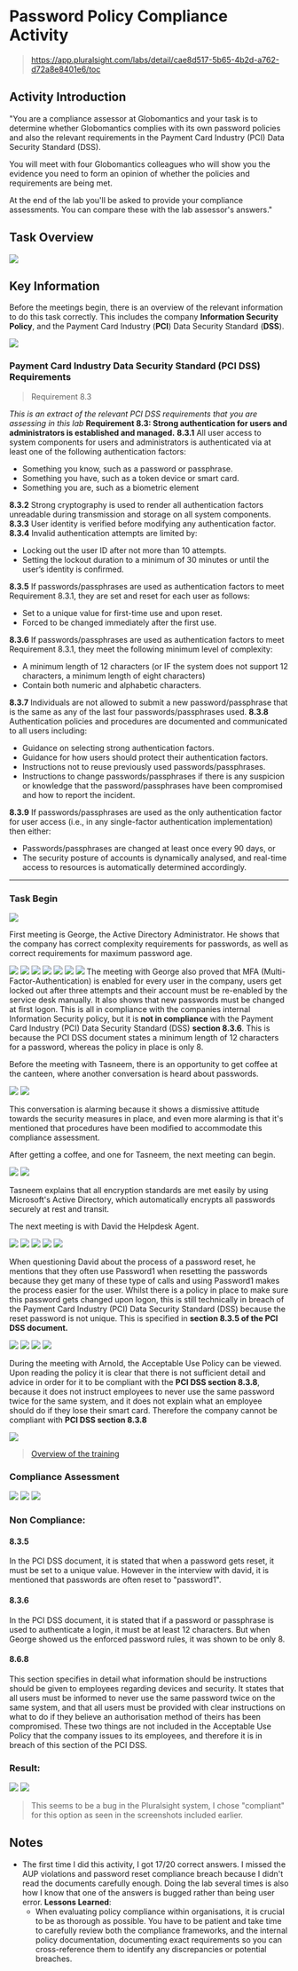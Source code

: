# Password Policy Compliance Activity
>https://app.pluralsight.com/labs/detail/cae8d517-5b65-4b2d-a762-d72a8e8401e6/toc

## Activity Introduction
"You are a compliance assessor at Globomantics and your task is to determine whether Globomantics complies with its own password policies and also the relevant requirements in the Payment Card Industry (PCI) Data Security Standard (DSS).

You will meet with four Globomantics colleagues who will show you the evidence you need to form an opinion of whether the policies and requirements are being met.

At the end of the lab you'll be asked to provide your compliance assessments. You can compare these with the lab assessor's answers."

## Task Overview

![](Images/overview.png)
## Key Information

Before the meetings begin, there is an overview of the relevant information to do this task correctly. This includes the company **Information Security Policy**, and the Payment Card Industry (**PCI**) Data Security Standard (**DSS**).

![](Images/securitypolicy.png)

### Payment Card Industry Data Security Standard (PCI DSS) Requirements
> Requirement 8.3

_This is an extract of the relevant PCI DSS requirements that you are assessing in this lab_
**Requirement 8.3: Strong authentication for users and administrators is established and managed.**
**8.3.1** All user access to system components for users and administrators is authenticated via at least one of the following authentication factors:

- Something you know, such as a password or passphrase.
- Something you have, such as a token device or smart card.
- Something you are, such as a biometric element

**8.3.2** Strong cryptography is used to render all authentication factors unreadable during transmission and storage on all system components.
**8.3.3** User identity is verified before modifying any authentication factor.
**8.3.4** Invalid authentication attempts are limited by:

- Locking out the user ID after not more than 10 attempts.
- Setting the lockout duration to a minimum of 30 minutes or until the user’s identity is confirmed.

**8.3.5** If passwords/passphrases are used as authentication factors to meet Requirement 8.3.1, they are set and reset for each user as follows:

- Set to a unique value for first-time use and upon reset.
- Forced to be changed immediately after the first use. 

**8.3.6** If passwords/passphrases are used as authentication factors to meet Requirement 8.3.1, they meet the following minimum level of complexity:

- A minimum length of 12 characters (or IF the system does not support 12 characters, a minimum length of eight characters)
- Contain both numeric and alphabetic characters. 

**8.3.7** Individuals are not allowed to submit a new password/passphrase that is the same as any of the last four passwords/passphrases used.
**8.3.8** Authentication policies and procedures are documented and communicated to all users including:

- Guidance on selecting strong authentication factors.
- Guidance for how users should protect their authentication factors.
- Instructions not to reuse previously used passwords/passphrases.
- Instructions to change passwords/passphrases if there is any suspicion or knowledge that the password/passphrases have been compromised and how to report the incident.


**8.3.9** If passwords/passphrases are used as the only authentication factor for user access (i.e., in any single-factor authentication implementation) then either:

- Passwords/passphrases are changed at least once every 90 days, or
- The security posture of accounts is dynamically analysed, and real-time access to resources is automatically determined accordingly. 


---

### Task Begin

![](Images/assessmentplan.png)

First meeting is George, the Active Directory Administrator. He shows that the company has correct complexity requirements for passwords, as well as correct requirements for maximum password age.

![](Images/yesplease.png)
![](Images/complexity.png)
![](Images/strike.png)
![](Images/ithinkso.png)
![](Images/enabled.png)
![](Images/inthebin.png)
![](Images/donegeorge.png)
The meeting with George also proved that MFA (Multi-Factor-Authentication) is enabled for every user in the company, users get locked out after three attempts and their account must be re-enabled by the service desk manually. It also shows that new passwords must be changed at first logon. This is all in compliance with the companies internal Information Security policy, but it is **not in compliance** with the Payment Card Industry (PCI) Data Security Standard (DSS) **section 8.3.6**. This is because the PCI DSS document states a minimum length of 12 characters for a password, whereas the policy in place is only 8.

Before the meeting with Tasneem, there is an opportunity to get coffee at the canteen, where another conversation is heard about passwords.

![](Images/read.png)
![](Images/comeonjohn.png)

This conversation is alarming because it shows a dismissive attitude towards the security measures in place, and even more alarming is that it's mentioned that procedures have been modified to accommodate this compliance assessment.

After getting a coffee, and one for Tasneem, the next meeting can begin.

![](Images/waiting.png)
![](Images/hash.png)

Tasneem explains that all encryption standards are met easily by using Microsoft's Active Directory, which automatically encrypts all passwords securely at rest and transit.

The next meeting is with David the Helpdesk Agent.

![](Images/passreset.png)
![](Images/procedure.png)
![](Images/verify.png)
![](Images/call.png)
![](Images/watchdavid.png)

When questioning David about the process of a password reset, he mentions that they often use Password1 when resetting the passwords because they get many of these type of calls and using Password1 makes the process easier for the user. 
Whilst there is a policy in place to make sure this password gets changed upon logon, this is still technically in breach of the Payment Card Industry (PCI) Data Security Standard (DSS) because the reset password is not unique. This is specified in **section 8.3.5 of the PCI DSS document.**

![](Images/heyarnlond.png)
![](Images/badpolicy.png)
![](Images/notunusual.png)
![](Images/review.png)

During the meeting with Arnold, the Acceptable Use Policy can be viewed. Upon reading the policy it is clear that there is not sufficient detail and advice in order for it to be compliant with the **PCI DSS section 8.3.8**, because it does not instruct employees to never use the same password twice for the same system, and it does not explain what an employee should do if they lose their smart card. Therefore the company cannot be compliant with **PCI DSS section 8.3.8**

![](Images/confirm.png)

>[Overview of the training](Your-Role-in-Protecting-the-Company.md)
### Compliance Assessment

![](Images/yourassessment.png)
![](Images/answers.png)
![](Images/answers2.png)

### Non Compliance:

#### 8.3.5
In the PCI DSS document, it is stated that when a password gets reset, it must be set to a unique value. However in the interview with david, it is mentioned that passwords are often reset to "password1".
#### 8.3.6
In the PCI DSS document, it is stated that if a password or passphrase is used to authenticate a login, it must be at least 12 characters. But when George showed us the enforced password rules, it was shown to be only 8.
#### 8.6.8
This section specifies in detail what information should be instructions should be given to employees regarding devices and security. It states that all users must be informed to never use the same password twice on the same system, and that all users must be provided with clear instructions on what to do if they believe an authorisation method of theirs has been compromised. These two things are not included in the Acceptable Use Policy that the company issues to its employees, and therefore it is in breach of this section of the PCI DSS. 


### Result:
![](Images/okay.png)
![](Images/what.png)
> This seems to be a bug in the Pluralsight system, I chose "compliant" for this option as seen in the screenshots included earlier. 

## Notes

- The first time I did this activity, I got 17/20 correct answers. I missed the AUP violations and password reset compliance breach because I didn't read the documents carefully enough. Doing the lab several times is also how I know that one of the answers is bugged rather than being user error.
	**Lessons Learned**:
	- When evaluating policy compliance within organisations, it is crucial to be as thorough as possible. You have to be patient and take time to carefully review both the compliance frameworks, and the internal policy documentation, documenting exact requirements so you can cross-reference them to identify any discrepancies or potential breaches.

